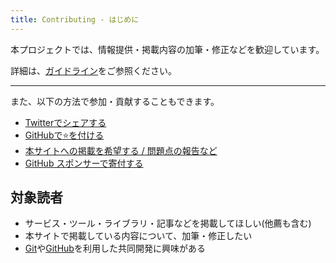 ```yaml
---
title: Contributing - はじめに
---
```


本プロジェクトでは、情報提供・掲載内容の加筆・修正などを歓迎しています。

詳細は、[ガイドライン](./guideline)をご参照ください。

---

また、以下の方法で参加・貢献することもできます。

- [Twitterでシェアする](https://twitter.com/intent/tweet?hashtags=AtCoder%2CAtCoderClans&url=https%3A%2F%2Fkato-hiro.github.io%2FAtCoderClans%2F&text=【非公式】AtCoderがもっと楽しくなるリンク集です。有志による非公式サービス・ツール・ライブラリ・記事などをまとめています。)
- [GitHubで:star:を付ける](https://github.com/KATO-Hiro/AtCoderClans/stargazers)
- [本サイトへの掲載を希望する / 問題点の報告など](https://github.com/KATO-Hiro/AtCoderClans/issues)
- [GitHub スポンサーで寄付する](https://github.com/sponsors/KATO-Hiro)

## 対象読者

- サービス・ツール・ライブラリ・記事などを掲載してほしい(他薦も含む)
- 本サイトで掲載している内容について、加筆・修正したい
- [Git](https://git-scm.com/)や[GitHub](https://github.com)を利用した共同開発に興味がある
